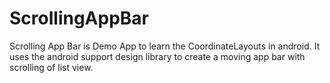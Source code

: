 # ScrollingAppBar
Scrolling App Bar is Demo App to learn the CoordinateLayouts in android. 
It uses the android support design library to create a moving app bar with scrolling of list view. 
